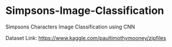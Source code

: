 # Simpsons-Image-Classification

Simpsons Characters Image Classification using CNN

Dataset Link: https://www.kaggle.com/paultimothymooney/zipfiles
